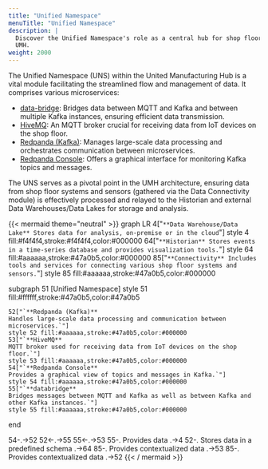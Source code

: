 ```yaml
---
title: "Unified Namespace"
menuTitle: "Unified Namespace"
description: |
  Discover the Unified Namespace's role as a central hub for shop floor data in
  UMH.
weight: 2000
---
```


The Unified Namespace (UNS) within the United Manufacturing Hub is a vital module
facilitating the streamlined flow and management of data. It comprises various
microservices:

- [data-bridge](/docs/architecture/data-infrastructure/unified-namespace/data-bridge):
  Bridges data between MQTT and Kafka and between multiple Kafka instances, ensuring
  efficient data transmission.
- [HiveMQ](/docs/architecture/data-infrastructure/unified-namespace/mqtt-broker):
  An MQTT broker crucial for receiving data from IoT devices on the shop floor.
- [Redpanda (Kafka)](/docs/architecture/data-infrastructure/unified-namespace/kafka-broker):
  Manages large-scale data processing and orchestrates communication between microservices.
- [Redpanda Console](/docs/architecture/data-infrastructure/unified-namespace/kafka-console):
  Offers a graphical interface for monitoring Kafka topics and messages.

The UNS serves as a pivotal point in the UMH architecture, ensuring data from shop
floor systems and sensors (gathered via the Data Connectivity module) is effectively
processed and relayed to the Historian and external Data Warehouses/Data Lakes
for storage and analysis.

{{< mermaid theme="neutral" >}}
graph LR
  4["`**Data Warehouse/Data Lake**
  Stores data for analysis, on-premise or in the cloud`"]
  style 4 fill:#f4f4f4,stroke:#f4f4f4,color:#000000
  64["`**Historian**
  Stores events in a time-series database and provides visualization tools.`"]
  style 64 fill:#aaaaaa,stroke:#47a0b5,color:#000000
  85["`**Connectivity**
  Includes tools and services for connecting various shop floor systems and sensors.`"]
  style 85 fill:#aaaaaa,stroke:#47a0b5,color:#000000

  subgraph 51 [Unified Namespace]
    style 51 fill:#ffffff,stroke:#47a0b5,color:#47a0b5

    52["`**Redpanda (Kafka)**
    Handles large-scale data processing and communication between microservices.`"]
    style 52 fill:#aaaaaa,stroke:#47a0b5,color:#000000
    53["`**HiveMQ**
    MQTT broker used for receiving data from IoT devices on the shop floor.`"]
    style 53 fill:#aaaaaa,stroke:#47a0b5,color:#000000
    54["`**Redpanda Console**
    Provides a graphical view of topics and messages in Kafka.`"]
    style 54 fill:#aaaaaa,stroke:#47a0b5,color:#000000
    55["`**databridge**
    Bridges messages between MQTT and Kafka as well as between Kafka and other Kafka instances.`"]
    style 55 fill:#aaaaaa,stroke:#47a0b5,color:#000000
  end

  54-.->52
  52<-.->55
  55<-.->53
  55-. Provides data .->4
  52-. Stores data in a
  predefined schema .->64
  85-. Provides
  contextualized data .->53
  85-. Provides
  contextualized data .->52
{{< / mermaid >}}
